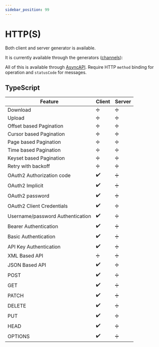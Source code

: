 ```yaml
---
sidebar_position: 99
---
```


# HTTP(S)

Both client and server generator is available.

It is currently available through the generators ([channels](../generators/channels.md)):

All of this is available through [AsyncAPI](../inputs/asyncapi.md). Require HTTP `method` binding for operation and `statusCode` for messages.

## TypeScript

| **Feature** | Client | Server |
|---|---|---|
| Download | ➗ | ➗ |
| Upload | ➗ | ➗ |
| Offset based Pagination | ➗ | ➗ |
| Cursor based Pagination | ➗ | ➗ |
| Page based Pagination | ➗ | ➗ |
| Time based Pagination | ➗ | ➗ |
| Keyset based Pagination | ➗ | ➗ |
| Retry with backoff | ➗ | ➗ |
| OAuth2 Authorization code | ✔️ | ➗ |
| OAuth2 Implicit | ✔️ | ➗ |
| OAuth2 password | ✔️ | ➗ |
| OAuth2 Client Credentials | ✔️ | ➗ |
| Username/password Authentication | ✔️ | ➗ |
| Bearer Authentication | ✔️ | ➗ |
| Basic Authentication | ✔️ | ➗ |
| API Key Authentication | ✔️ | ➗ |
| XML Based API | ➗ | ➗ |
| JSON Based API | ✔️ | ➗ |
| POST | ✔️ | ➗ |
| GET | ✔️ | ➗ |
| PATCH | ✔️ | ➗ |
| DELETE | ✔️ | ➗ |
| PUT | ✔️ | ➗ |
| HEAD | ✔️ | ➗ |
| OPTIONS | ✔️ | ➗ |